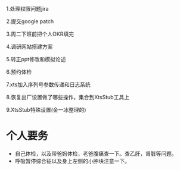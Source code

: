 1.处理权限问题jira  

2.提交google patch

3.周二下班前把个人OKR填完

4.调研网站搭建方案

5.转正ppt修改和模拟论述

6.预约体检

7.xts加入序列号参数传递和日志系统

8.恢复出厂设置做了哪些操作，集合到XtsStub工具上

9.XtsStub特殊设置(金一冰整理的)

# 个人要务
- 自己体检，以及带爸妈体检，老爸腹痛查一下。查乙肝，肾脏等问题。
- 呼吸暂停综合征以及身上左侧的小肿块注意一下。



